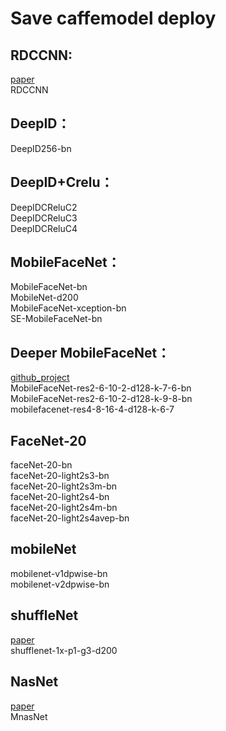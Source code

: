 # Save caffemodel deploy

## RDCCNN:
[paper](https://arxiv.org/pdf/1708.05234.pdf)<br>
RDCCNN<br>

## DeepID：
DeepID256-bn<br>

## DeepID+Crelu：
DeepIDCReluC2<br>
DeepIDCReluC3<br>
DeepIDCReluC4<br>

## MobileFaceNet：
MobileFaceNet-bn<br>
MobileNet-d200<br>
MobileFaceNet-xception-bn<br>
SE-MobileFaceNet-bn<br>

## Deeper MobileFaceNet：
[github_project](https://github.com/zuoqing1988/ZQCNN-v0.0)<br>
MobileFaceNet-res2-6-10-2-d128-k-7-6-bn<br>
MobileFaceNet-res2-6-10-2-d128-k-9-8-bn<br>
mobilefacenet-res4-8-16-4-d128-k-6-7<br>

## FaceNet-20
faceNet-20-bn<br>
faceNet-20-light2s3-bn<br>
faceNet-20-light2s3m-bn<br>
faceNet-20-light2s4-bn<br>
faceNet-20-light2s4m-bn<br>
faceNet-20-light2s4avep-bn<br>

## mobileNet
mobilenet-v1dpwise-bn<br>
mobilenet-v2dpwise-bn<br>

## shuffleNet
[paper](https://arxiv.org/pdf/1707.01083.pdf)<br>
shufflenet-1x-p1-g3-d200<br>

## NasNet 
[paper](https://arxiv.org/pdf/1807.11626.pdf)<br>
MnasNet<br>
